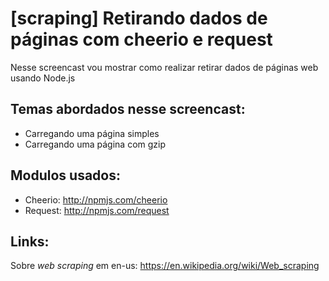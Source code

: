 # [scraping] Retirando dados de páginas com cheerio e request

Nesse screencast vou mostrar como realizar retirar dados de páginas web usando Node.js

## Temas abordados nesse screencast:

- Carregando uma página simples
- Carregando uma página com gzip

## Modulos usados:

- Cheerio: http://npmjs.com/cheerio
- Request: http://npmjs.com/request

## Links:

Sobre *web scraping* em en-us: https://en.wikipedia.org/wiki/Web_scraping